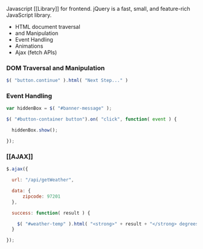 Javascript [[Library]] for frontend. jQuery is a fast, small, and feature-rich JavaScript library.
- HTML document traversal
- and Manipulation
- Event Handling
- Animations
- Ajax (fetch APIs)

### DOM Traversal and Manipulation
```javascript
$( "button.continue" ).html( "Next Step..." )
```

### Event Handling
```js
var hiddenBox = $( "#banner-message" );

$( "#button-container button").on( "click", function( event ) {

  hiddenBox.show();

});
```

### [[AJAX]]
```js
$.ajax({

  url: "/api/getWeather",

  data: {
	  zipcode: 97201
  },

  success: function( result ) {

    $( "#weather-temp" ).html( "<strong>" + result + "</strong> degrees" );
  }

});
```

